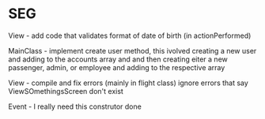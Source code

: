 # SEG
View - add code that validates format of date of birth (in actionPerformed)

MainClass - implement create user method, this ivolved creating a new user and adding to the accounts array and
            and then creating eiter a new passenger, admin, or employee and adding to the respective array

View - compile and fix errors (mainly in flight class) ignore errors that say ViewSOmethingsScreen don't exist

Event - I really need this construtor done
